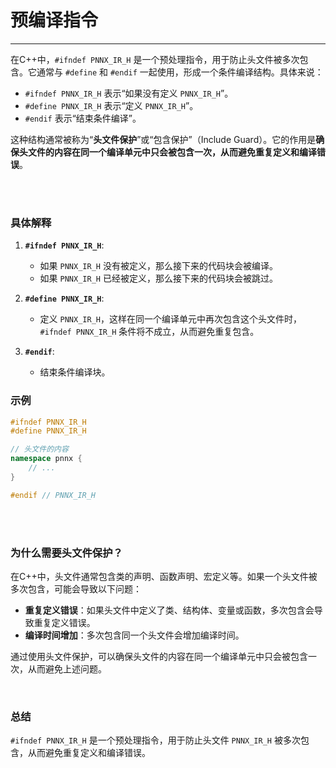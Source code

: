 # 预编译指令

---

在C++中，`#ifndef PNNX_IR_H` 是一个预处理指令，用于防止头文件被多次包含。它通常与 `#define` 和 `#endif` 一起使用，形成一个条件编译结构。具体来说：

- `#ifndef PNNX_IR_H` 表示“如果没有定义 `PNNX_IR_H`”。
- `#define PNNX_IR_H` 表示“定义 `PNNX_IR_H`”。
- `#endif` 表示“结束条件编译”。

这种结构通常被称为“**头文件保护**”或“包含保护”（Include Guard）。它的作用是**确保头文件的内容在同一个编译单元中只会被包含一次，从而避免重复定义和编译错误**。

<br>

<br>

### 具体解释

1. **`#ifndef PNNX_IR_H`**:
   - 如果 `PNNX_IR_H` 没有被定义，那么接下来的代码块会被编译。
   - 如果 `PNNX_IR_H` 已经被定义，那么接下来的代码块会被跳过。

2. **`#define PNNX_IR_H`**:
   - 定义 `PNNX_IR_H`，这样在同一个编译单元中再次包含这个头文件时，`#ifndef PNNX_IR_H` 条件将不成立，从而避免重复包含。

3. **`#endif`**:
   - 结束条件编译块。

### 示例

```cpp
#ifndef PNNX_IR_H
#define PNNX_IR_H

// 头文件的内容
namespace pnnx {
    // ...
}

#endif // PNNX_IR_H
```


<br>

<br>

### 为什么需要头文件保护？

在C++中，头文件通常包含类的声明、函数声明、宏定义等。如果一个头文件被多次包含，可能会导致以下问题：

- **重复定义错误**：如果头文件中定义了类、结构体、变量或函数，多次包含会导致重复定义错误。
- **编译时间增加**：多次包含同一个头文件会增加编译时间。

通过使用头文件保护，可以确保头文件的内容在同一个编译单元中只会被包含一次，从而避免上述问题。


<br>

### 总结

`#ifndef PNNX_IR_H` 是一个预处理指令，用于防止头文件 `PNNX_IR_H` 被多次包含，从而避免重复定义和编译错误。